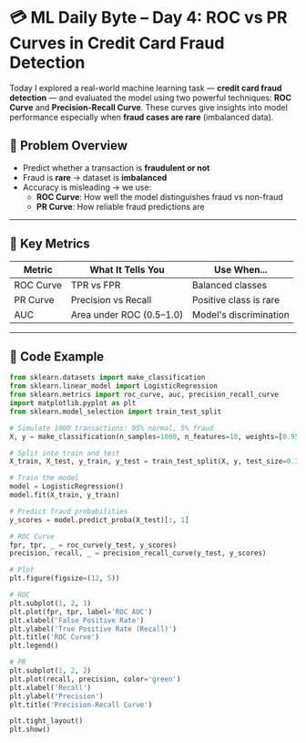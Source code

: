 # 💳 ML Daily Byte – Day 4: ROC vs PR Curves in Credit Card Fraud Detection

Today I explored a real-world machine learning task — **credit card fraud detection** — and evaluated the model using two powerful techniques: **ROC Curve** and **Precision-Recall Curve**. These curves give insights into model performance especially when **fraud cases are rare** (imbalanced data).



## 🎯 Problem Overview

- Predict whether a transaction is **fraudulent or not**
- Fraud is **rare** → dataset is **imbalanced**
- Accuracy is misleading → we use:
  - **ROC Curve**: How well the model distinguishes fraud vs non-fraud
  - **PR Curve**: How reliable fraud predictions are

---

## 🔎 Key Metrics

| Metric       | What It Tells You                  | Use When...               |
|--------------|------------------------------------|---------------------------|
| ROC Curve    | TPR vs FPR                         | Balanced classes          |
| PR Curve     | Precision vs Recall                | Positive class is rare    |
| AUC          | Area under ROC (0.5–1.0)           | Model's discrimination    |

---

## 🧠 Code Example

```python
from sklearn.datasets import make_classification
from sklearn.linear_model import LogisticRegression
from sklearn.metrics import roc_curve, auc, precision_recall_curve
import matplotlib.pyplot as plt
from sklearn.model_selection import train_test_split

# Simulate 1000 transactions: 95% normal, 5% fraud
X, y = make_classification(n_samples=1000, n_features=10, weights=[0.95, 0.05], random_state=42)

# Split into train and test
X_train, X_test, y_train, y_test = train_test_split(X, y, test_size=0.3, random_state=42)

# Train the model
model = LogisticRegression()
model.fit(X_train, y_train)

# Predict fraud probabilities
y_scores = model.predict_proba(X_test)[:, 1]

# ROC Curve
fpr, tpr, _ = roc_curve(y_test, y_scores)
precision, recall, _ = precision_recall_curve(y_test, y_scores)

# Plot
plt.figure(figsize=(12, 5))

# ROC
plt.subplot(1, 2, 1)
plt.plot(fpr, tpr, label='ROC AUC')
plt.xlabel('False Positive Rate')
plt.ylabel('True Positive Rate (Recall)')
plt.title('ROC Curve')
plt.legend()

# PR
plt.subplot(1, 2, 2)
plt.plot(recall, precision, color='green')
plt.xlabel('Recall')
plt.ylabel('Precision')
plt.title('Precision-Recall Curve')

plt.tight_layout()
plt.show()
